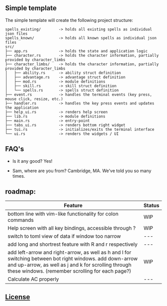 ## Simple template


The simple template will create the following project structure:

```text
spells_existing/        -> holds all existing spells as individual json files
spells_known/           -> holds all known spells as individual json files
src/
├── app.rs              -> holds the state and application logic
├── character.rs        -> holds the character information, partially provided by character_limbs
├── character_limbs/    -> holds the character information, partially provided by character_limbs
│   ├── ability.rs      -> ability struct definition
│   ├── advantage.rs    -> advantage struct definition
│   ├── mod.rs          -> module definitions
│   ├── skill.rs        -> skill struct definition
│   └── spells.rs       -> spells struct definition
├── event.rs            -> handles the terminal events (key press, mouse click, resize, etc.)
├── handler.rs          -> handles the key press events and updates the application
├── help_ui.rs          -> renders help screen
├── lib.rs              -> module definitions
├── main.rs             -> entry-point
├── tabs_ui.rs          -> renders bottom right widget
├── tui.rs              -> initializes/exits the terminal interface
└── ui.rs               -> renders the widgets / UI
```

## FAQ's

- Is it any good?
  Yes!

- Sam, where are you from?
  Cambridge, MA. We've told you so many times.

## roadmap:
| Feature                                                      | Status |
| ------------------------------------------------------------ | ------ |
| bottom line with vim-like functionality for colon commands   | WIP    |
| Help screen with all key bindings, accessible through ?      | WIP    |
| switch to toml view of data if window too narrow             | ---    |
| add long and shortrest feature with R and r respectively     | ---    |
| add left-arrow and right-arrow, as well as h and l for switching between bot right windows. add down-arrow and up-arrow, as well as j and k for scrolling through these windows. (remember scrolling for each page?) | WIP    |
| Calculate AC properly                                        | ---    |

## [License](https://github.com/Theoreticallyhugo/dndui/blob/main/LICENSE.txt)
